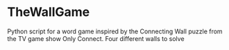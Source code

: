 # TheWallGame

Python script for a word game inspired by the Connecting Wall puzzle from the TV game show Only Connect. Four different walls to solve
